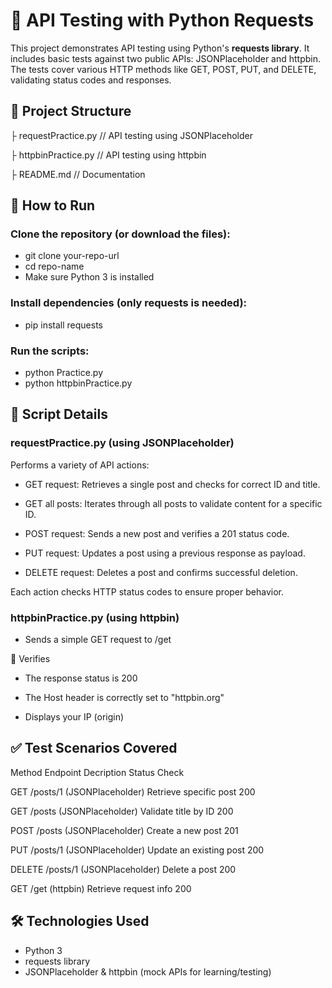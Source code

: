 # 🧪 API Testing with Python Requests
This project demonstrates API testing using Python's **requests library**. It includes basic tests against two public APIs: JSONPlaceholder and httpbin. The tests cover various HTTP methods like GET, POST, PUT, and DELETE, validating status codes and responses.

## 📁 Project Structure
├ requestPractice.py          // API testing using JSONPlaceholder

├ httpbinPractice.py          // API testing using httpbin

├ README.md               // Documentation

## 🚀 How to Run
### Clone the repository (or download the files):
- git clone your-repo-url
- cd repo-name
- Make sure Python 3 is installed

### Install dependencies (only requests is needed):
- pip install requests

### Run the scripts:
- python Practice.py
- python httpbinPractice.py

## 📜 Script Details
### requestPractice.py (using JSONPlaceholder)
Performs a variety of API actions:

- GET request: Retrieves a single post and checks for correct ID and title.

- GET all posts: Iterates through all posts to validate content for a specific ID.

- POST request: Sends a new post and verifies a 201 status code.

- PUT request: Updates a post using a previous response as payload.

- DELETE request: Deletes a post and confirms successful deletion.

Each action checks HTTP status codes to ensure proper behavior.

### httpbinPractice.py (using httpbin)
- Sends a simple GET request to /get

 🔎 Verifies

- The response status is 200

- The Host header is correctly set to "httpbin.org"

- Displays your IP (origin)

## ✅ Test Scenarios Covered
Method	Endpoint	Decription	Status Check

GET	/posts/1 (JSONPlaceholder)	Retrieve specific post	200

GET	/posts (JSONPlaceholder)	Validate title by ID	200

POST	/posts (JSONPlaceholder)	Create a new post	201

PUT	/posts/1 (JSONPlaceholder)	Update an existing post	200

DELETE	/posts/1 (JSONPlaceholder)	Delete a post	200

GET	/get (httpbin)	Retrieve request info	200

## 🛠️ Technologies Used
- Python 3
- requests library
- JSONPlaceholder & httpbin (mock APIs for learning/testing)
